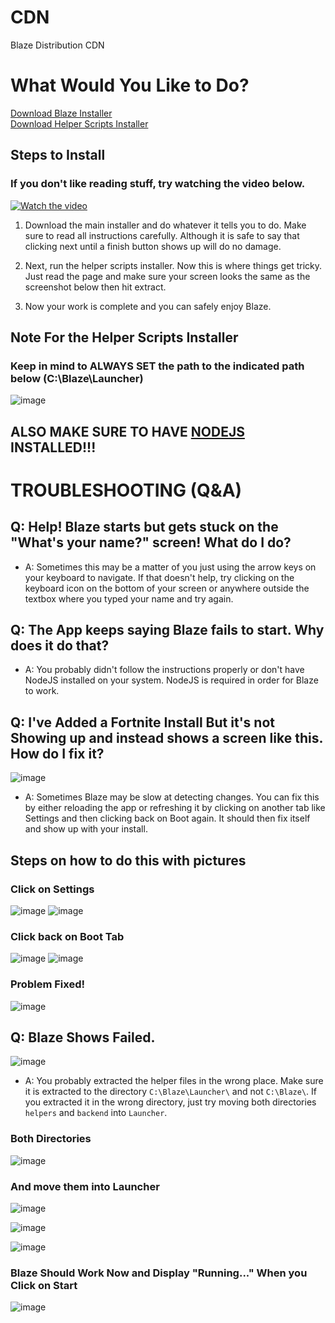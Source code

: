 # CDN

Blaze Distribution CDN

# What Would You Like to Do?

<a href="https://github.com/Trail-Blaze/cdn/raw/main/blazelauncher_0.0.1_rs_preview.exe">Download Blaze Installer</a><br/>
<a href="https://github.com/Trail-Blaze/cdn/raw/main/HelperScripts.exe">Download Helper Scripts Installer</a>

## Steps to Install 

### If you don't like reading stuff, try watching the video below.

[![Watch the video](https://user-images.githubusercontent.com/34188635/142675965-8357db20-98b8-47cc-b2e4-74f1561430e2.png)](https://user-images.githubusercontent.com/34188635/142672549-9ddd3f7f-c02c-4b8a-ba44-a6e8564df5ba.mp4)


1. Download the main installer and do whatever it tells you to do. Make sure to read all instructions carefully. Although it is safe to say that clicking next until a finish button shows up will do no damage.

2. Next, run the helper scripts installer. Now this is where things get tricky. Just read the page and make sure your screen looks the same as the screenshot below then hit extract. 

3. Now your work is complete and you can safely enjoy Blaze.

## Note For the Helper Scripts Installer
### Keep in mind to **ALWAYS SET** the path to the indicated path below (C:\Blaze\Launcher\)
![image](https://user-images.githubusercontent.com/34188635/142510328-e5450943-dc03-47a5-8cae-7fb835d540af.png)

## ALSO MAKE SURE TO HAVE [NODEJS](https://nodejs.org) INSTALLED!!!

# TROUBLESHOOTING (Q&A)

## Q: Help! Blaze starts but gets stuck on the "What's your name?" screen! What do I do?

- A: Sometimes this may be a matter of you just using the arrow keys on your keyboard to navigate. If that doesn't help, try clicking on the keyboard icon on the bottom of your screen or anywhere outside the textbox where you typed your name and try again.

## Q: The App keeps saying Blaze fails to start. Why does it do that?

- A: You probably didn't follow the instructions properly or don't have NodeJS installed on your system. NodeJS is required in order for Blaze to work.

## Q: I've Added a Fortnite Install But it's not Showing up and instead shows a screen like this. How do I fix it?

![image](https://user-images.githubusercontent.com/34188635/142670341-082c9b8c-6fd0-4eb2-9c62-be5a86b9ec36.png)

- A: Sometimes Blaze may be slow at detecting changes. You can fix this by either reloading the app or refreshing it by clicking on another tab like Settings and then clicking back on Boot again. It should then fix itself and show up with your install.


## Steps on how to do this with pictures


### Click on Settings
![image](https://user-images.githubusercontent.com/34188635/142670611-e7794b98-060b-4001-b6f0-5516ba8c3368.png)
![image](https://user-images.githubusercontent.com/34188635/142670664-bf128988-13ea-4ec5-bb16-e7f04c971dc0.png)


### Click back on Boot Tab
![image](https://user-images.githubusercontent.com/34188635/142670788-e31185f5-5f21-4a80-be59-bfc62f63e2f5.png)
![image](https://user-images.githubusercontent.com/34188635/142670744-1b55c57d-56cc-4966-859a-5865543a990d.png)


### Problem Fixed!
![image](https://user-images.githubusercontent.com/34188635/142670834-30b24c69-4f65-4e17-8743-013606bd01ed.png)


## Q: Blaze Shows Failed. 

![image](https://user-images.githubusercontent.com/34188635/142671292-4ab3ce25-7b29-4c1b-b19c-e4051aed07f5.png)


- A: You probably extracted the helper files in the wrong place. Make sure it is extracted to the directory `C:\Blaze\Launcher\` and not `C:\Blaze\`. If you extracted it in the wrong directory, just try moving both directories `helpers` and `backend` into `Launcher`.

### Both Directories

![image](https://user-images.githubusercontent.com/34188635/142671610-5de8b9dc-f3e6-4c4a-8221-846e10a82f7a.png)


### And move them into Launcher


![image](https://user-images.githubusercontent.com/34188635/142671647-cc77b9da-71c4-4517-a656-ba3eaf7d75a4.png)

![image](https://user-images.githubusercontent.com/34188635/142671689-e9c48045-5601-4e0c-8e65-c57054e15108.png)

![image](https://user-images.githubusercontent.com/34188635/142671717-8ad2225e-e368-4a5f-bcf0-3a716adc129e.png)


### Blaze Should Work Now and Display "Running..." When you Click on Start

![image](https://user-images.githubusercontent.com/34188635/142671816-a28b32dc-6f7a-4277-8ef1-eb2b3764a98e.png)
